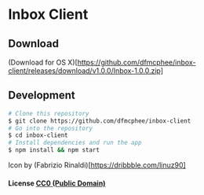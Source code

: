# Inbox Client

## Download

(Download for OS X)[https://github.com/dfmcphee/inbox-client/releases/download/v1.0.0/Inbox-1.0.0.zip]

## Development

```bash
# Clone this repository
$ git clone https://github.com/dfmcphee/inbox-client
# Go into the repository
$ cd inbox-client
# Install dependencies and run the app
$ npm install && npm start
```

Icon by (Fabrizio Rinaldi)[https://dribbble.com/linuz90]

#### License [CC0 (Public Domain)](LICENSE.md)
